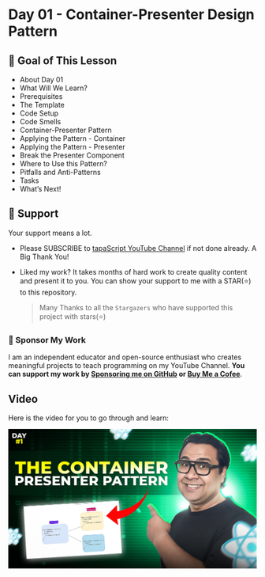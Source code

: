 # Day 01 - Container-Presenter Design Pattern

## **🎯 Goal of This Lesson**

- About Day 01
- What Will We Learn?
- Prerequisites
- The Template
- Code Setup
- Code Smells
- Container-Presenter Pattern
- Applying the Pattern - Container
- Applying the Pattern - Presenter
- Break the Presenter Component
- Where to Use this Pattern?
- Pitfalls and Anti-Patterns
- Tasks
- What’s Next!

## 🫶 Support

Your support means a lot.

- Please SUBSCRIBE to [tapaScript YouTube Channel](https://youtube.com/tapasadhikary) if not done already. A Big Thank You!
- Liked my work? It takes months of hard work to create quality content and present it to you. You can show your support to me with a STAR(⭐) to this repository.

    > Many Thanks to all the `Stargazers` who have supported this project with stars(⭐)

### 🤝 Sponsor My Work

I am an independent educator and open-source enthusiast who creates meaningful projects to teach programming on my YouTube Channel. **You can support my work by [Sponsoring me on GitHub](https://github.com/sponsors/atapas) or [Buy Me a Cofee](https://buymeacoffee.com/tapasadhikary)**.

## Video

Here is the video for you to go through and learn:

[![day-01](./banner.jpg)](https://youtu.be/1UHbhikwg-s "Video")

